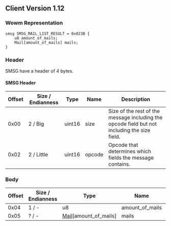## Client Version 1.12

### Wowm Representation
```rust,ignore
smsg SMSG_MAIL_LIST_RESULT = 0x023B {
    u8 amount_of_mails;
    Mail[amount_of_mails] mails;
}
```
### Header
SMSG have a header of 4 bytes.

#### SMSG Header
| Offset | Size / Endianness | Type   | Name   | Description |
| ------ | ----------------- | ------ | ------ | ----------- |
| 0x00   | 2 / Big           | uint16 | size   | Size of the rest of the message including the opcode field but not including the size field.|
| 0x02   | 2 / Little        | uint16 | opcode | Opcode that determines which fields the message contains.|

### Body

| Offset | Size / Endianness | Type | Name | Description | Comment |
| ------ | ----------------- | ---- | ---- | ----------- | ------- |
| 0x04 | 1 / - | u8 | amount_of_mails |  |  |
| 0x05 | ? / - | [Mail](mail.md)[amount_of_mails] | mails |  |  |

